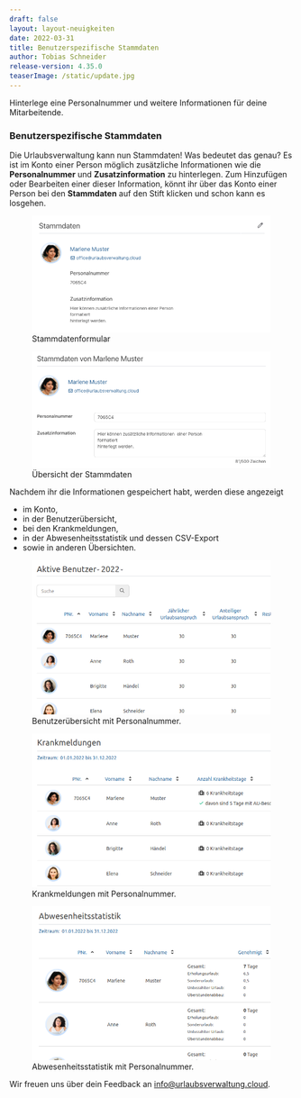 ```yaml
---
draft: false
layout: layout-neuigkeiten
date: 2022-03-31
title: Benutzerspezifische Stammdaten
author: Tobias Schneider
release-version: 4.35.0
teaserImage: /static/update.jpg
---
```


Hinterlege eine Personalnummer und weitere Informationen für deine Mitarbeitende.

<!-- more -->

### Benutzerspezifische Stammdaten

Die Urlaubsverwaltung kann nun Stammdaten! Was bedeutet das genau? Es ist im Konto einer Person möglich zusätzliche Informationen
wie die **Personalnummer** und **Zusatzinformation** zu hinterlegen. Zum Hinzufügen oder Bearbeiten einer dieser Information,
könnt ihr über das Konto einer Person bei den __Stammdaten__ auf den Stift klicken und schon kann es losgehen.  

<div class="flex my-8 gap-4 flex-col md:flex-row">
    <figure>
        <img
          src="basedata-account-overview.png"
          alt="Eingabe der Stammdaten"
          decoding="async"
          loading="lazy"
          class="rounded-lg"
        />
        <figcaption class="text-sm text-center">Stammdatenformular</figcaption>
    </figure>
    <figure>
        <img
          src="basedata-input.png"
          alt="Eingabe der Stammdaten"
          decoding="async"
          loading="lazy"
          class="rounded-lg"
        />
        <figcaption class="text-sm text-center">Übersicht der Stammdaten</figcaption>
    </figure>
</div>

Nachdem ihr die Informationen gespeichert habt, werden diese angezeigt

* im Konto,
* in der Benutzerübersicht,
* bei den Krankmeldungen,
* in der Abwesenheitsstatistik und dessen CSV-Export
* sowie in anderen Übersichten.

<div class="flex my-8 gap-4 flex-col md:flex-row">
    <figure>
        <picture>
            <source srcset="benutzeruebersicht.avif" type="image/avif" />
            <img
              src="benutzeruebersicht.png"
              alt="Benutzeruebersicht mit Personalnummer"
              decoding="async"
              loading="lazy"
              class="rounded-lg"
            />
        </picture>
        <figcaption class="text-sm text-center">Benutzerübersicht mit Personalnummer.</figcaption>
    </figure>
    <figure>
        <picture>
            <source srcset="krankmeldungen.avif" type="image/avif" />
            <img
              src="krankmeldungen.png"
              alt="Krankmeldungen mit Personalnummer"
              decoding="async"
              loading="lazy"
              class="rounded-lg"
            />
        </picture>
      <figcaption class="text-sm text-center">Krankmeldungen mit Personalnummer.</figcaption>
    </figure>
    <figure>
        <picture>
            <source srcset="abwesenheitsstatistik.avif" type="image/avif" />
            <img
              src="abwesenheitsstatistik.png"
              alt="Abwesenheitsstatistik mit Personalnummer"
              decoding="async"
              loading="lazy"
              class="rounded-lg"
            />
        </picture>
        <figcaption class="text-sm text-center">Abwesenheitsstatistik mit Personalnummer.</figcaption>
    </figure>
</div>

Wir freuen uns über dein Feedback an <a href="mailto:info@urlaubsverwaltung.cloud?subject=Feedback">info@urlaubsverwaltung.cloud</a>.
